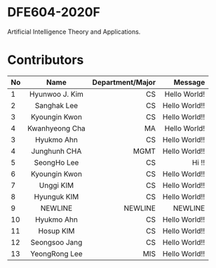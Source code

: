 # DFE604-2020F
Artificial Intelligence Theory and Applications.

# Contributors
| No            | Name           | Department/Major | Message           |
| ------------- |:--------------:| ----------------:|------------------:|
| 1             | Hyunwoo J. Kim | CS               | Hello World!      |
| 2             | Sanghak Lee    | CS               | Hello World!!     |
| 3             | Kyoungin Kwon  | CS               | Hello World!!     |
| 4             | Kwanhyeong Cha | MA               | Hello World!      |
| 3             | Hyukmo Ahn    | CS               | Hello World!!     |
| 4             | Junghunh CHA | MGMT          | Hello World!!     |
| 5             | SeongHo Lee    | CS               | Hi !!                 |
| 6             | Kyoungin Kwon    | CS               | Hello World!!     |
| 7             | Unggi KIM    | CS               | Hello World!!     |
| 8             | Hyunguk KIM    | CS               | Hello World!!     |
| 9             | NEWLINE    | NEWLINE              | NEWLINE    |
| 10             | Hyukmo Ahn    | CS               | Hello World!!     |
| 11            | Hosup KIM    | CS               | Hello World!!     |
| 12            | Seongsoo Jang    | CS               | Hello World!!     |
| 13            | YeongRong Lee    | MIS               | Hello World!!     |

